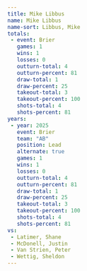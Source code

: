 ```yaml
---
title: Mike Libbus
name: Mike Libbus
name-sort: Libbus, Mike
totals:
 - event: Brier
   games: 1
   wins: 1
   losses: 0
   outturn-total: 4
   outturn-percent: 81
   draw-total: 1
   draw-percent: 25
   takeout-total: 3
   takeout-percent: 100
   shots-total: 4
   shots-percent: 81
years:
 - year: 2025
   event: Brier
   team: "AB"
   position: Lead
   alternate: true
   games: 1
   wins: 1
   losses: 0
   outturn-total: 4
   outturn-percent: 81
   draw-total: 1
   draw-percent: 25
   takeout-total: 3
   takeout-percent: 100
   shots-total: 4
   shots-percent: 81
vs:
 - Latimer, Shane
 - McDonell, Justin
 - Van Strien, Peter
 - Wettig, Sheldon
---
```

